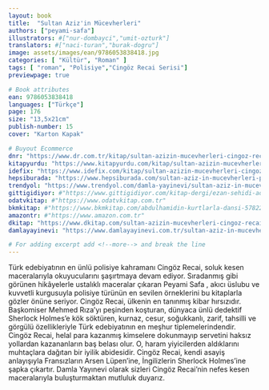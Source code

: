 ```yaml
---
layout: book
title:  "Sultan Aziz'in Mücevherleri"
authors: ["peyami-safa"]
illustrators: #["nur-dombayci","umit-ozturk"]
translators: #["naci-turan","burak-dogru"]
image: assets/images/ean/9786053838418.jpg
categories: [ "Kültür", "Roman" ]
tags: [ "roman", "Polisiye","Cingöz Recai Serisi"]
previewpage: true

# Book attributes
ean: 9786053838418
languages: ["Türkçe"]
page: 176
size: "13,5x21cm"
publish-number: 15
cover: "Karton Kapak"

# Buyout Ecommerce
dnr: "https://www.dr.com.tr/kitap/sultan-azizin-mucevherleri-cingoz-recai/peyami-safa/cocuk-ve-genclik/okul-cagi-6-10-yas/cocuk-egitim-etkinlik/urunno=0000000500619"
kitapyurdu: "https://www.kitapyurdu.com/kitap/sultan-azizin-mucevherleri--cingoz-recainin-en-son-maceralari/534639.html&filter_name=Sultan+Aziz%27in+M%C3%BCcevherleri"
idefix: "https://www.idefix.com/kitap/sultan-azizin-mucevherleri-cingoz-recai/peyami-safa/cocuk-ve-genclik/okul-cagi-6-10-yas/cocuk-egitim-etkinlik/urunno=0000000500619"
hepsiburada: "https://www.hepsiburada.com/sultan-aziz-in-mucevherleri-peyami-safa-p-KDAMLA38418"
trendyol: "https://www.trendyol.com/damla-yayinevi/sultan-aziz-in-mucevherleri-cingoz-recai-p-3280362"
gittigidiyor: #"https://www.gittigidiyor.com/kitap-dergi/ezan-sehidi-adnan-menderes_pdp_732728793"
odatvkitap: #"https://www.odatvkitap.com.tr"
bkmkitap: #"https://www.bkmkitap.com/abdulhamidin-kurtlarla-dansi-578226"
amazontr: #"https://www.amazon.com.tr"
dkitap: "https://www.dkitap.com/sultan-azizin-mucevherleri-cingoz-recai-serisi-08"
damlayayinevi: "https://www.damlayayinevi.com.tr/sultan-aziz-in-mucevherleri-cingoz-recai-serisi-08"

# For adding excerpt add <!--more--> and break the line
---
```

Türk edebiyatının en ünlü polisiye kahramanı Cingöz Recai, soluk kesen maceralarıyla okuyucularını şaşırtmaya devam ediyor. Sıradanmış gibi görünen hikâyelerle ustalıklı maceralar çıkaran Peyami Safa , akıcı üslubu ve kuvvetli kurgusuyla polisiye türünün en sevilen örneklerini bu kitaplarla gözler önüne seriyor.
Cingöz Recai, ülkenin en tanınmış kibar hırsızıdır. Başkomiser Mehmed Rıza’yı peşinden koşturan, dünyaca ünlü dedektif Sherlock Holmes’e kök söktüren, kurnaz, cesur, soğukkanlı, zarif, tahsilli ve görgülü özellikleriyle Türk edebiyatının en meşhur tiplemelerindendir. Cingöz Recai, helal para kazanmış kimselere dokunmayıp servetini haksız yollardan kazananların baş belası olur. O, haram yiyicilerden aldıklarını muhtaçlara dağıtan bir iyilik abidesidir. Cingöz Recai, kendi asayiş anlayışıyla Fransızların Arsen Lüpen’ine, İngilizlerin Sherlock Holmes’ine şapka çıkartır. Damla Yayınevi olarak sizleri Cingöz Recai’nin nefes kesen maceralarıyla buluşturmaktan mutluluk duyarız.
<!--more--> 
